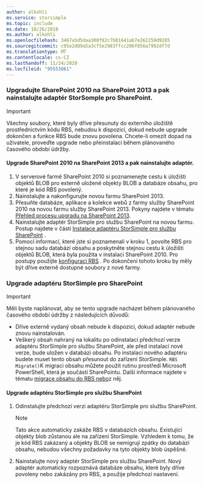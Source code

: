 ```yaml
---
author: alkohli
ms.service: storsimple
ms.topic: include
ms.date: 10/26/2018
ms.author: alkohli
ms.openlocfilehash: 3467a5d5daa300f82c7b81641ab7e262259d9285
ms.sourcegitcommit: c95e2d89a5a3cf5e2983ffcc206f056a7992df7d
ms.translationtype: MT
ms.contentlocale: cs-CZ
ms.lasthandoff: 11/24/2020
ms.locfileid: "95553861"
---
```

### <a name="upgrade-sharepoint-2010-to-sharepoint-2013-and-then-install-the-storsomple-adapter-for-sharepoint"></a>Upgradujte SharePoint 2010 na SharePoint 2013 a pak nainstalujte adaptér StorSomple pro SharePoint.
> [!IMPORTANT]
> Všechny soubory, které byly dříve přesunuty do externího úložiště prostřednictvím kódu RBS, nebudou k dispozici, dokud nebude upgrade dokončen a funkce RBS bude znovu povolena. Chcete-li omezit dopad na uživatele, proveďte upgrade nebo přeinstalaci během plánovaného časového období údržby.
> 
> 

#### <a name="to-upgrade-sharepoint-2010-to-sharepoint-2013-and-then-install-the-adapter"></a>Upgrade SharePoint 2010 na SharePoint 2013 a pak nainstalujte adaptér.
1. V serverové farmě SharePoint 2010 si poznamenejte cestu k úložišti objektů BLOB pro externě uložené objekty BLOB a databáze obsahu, pro které je kód RBS povolený. 
2. Nainstalujte a nakonfigurujte novou farmu SharePoint 2013. 
3. Přesuňte databáze, aplikace a kolekce webů z farmy služby SharePoint 2010 na novou farmu služby SharePoint 2013. Pokyny najdete v tématu [Přehled procesu upgradu na SharePoint 2013](/SharePoint/upgrade-and-update/overview-of-the-upgrade-process).
4. Nainstalujte adaptér StorSimple pro službu SharePoint na novou farmu. Postup najdete v části [Instalace adaptéru StorSimple pro službu SharePoint](#install-the-storsimple-adapter-for-sharepoint) .
5. Pomocí informací, které jste si poznamenali v kroku 1, povolte RBS pro stejnou sadu databází obsahu a poskytněte stejnou cestu k úložišti objektů BLOB, která byla použita v instalaci SharePoint 2010. Pro postupy použijte [konfiguraci RBS](#configure-rbs) . Po dokončení tohoto kroku by měly být dříve externě dostupné soubory z nové farmy. 

### <a name="upgrade-the-storsimple-adapter-for-sharepoint"></a>Upgrade adaptéru StorSimple pro SharePoint
> [!IMPORTANT]
> Měli byste naplánovat, aby se tento upgrade nacházet během plánovaného časového období údržby z následujících důvodů:
> 
> * Dříve externě vydaný obsah nebude k dispozici, dokud adaptér nebude znovu nainstalován.
> * Veškerý obsah nahraný na lokalitu po odinstalaci předchozí verze adaptéru StorSimple pro službu SharePoint, ale před instalací nové verze, bude uložen v databázi obsahu. Po instalaci nového adaptéru budete muset tento obsah přesunout do zařízení StorSimple. `RBS Migrate()`K migraci obsahu můžete použít rutinu prostředí Microsoft PowerShell, která je součástí SharePointu. Další informace najdete v tématu [migrace obsahu do RBS nebo](/previous-versions/office/sharepoint-foundation-2010/ff628255(v=office.14))z něj. 
> 
> 

#### <a name="to-upgrade-the-storsimple-adapter-for-sharepoint"></a>Upgrade adaptéru StorSimple pro službu SharePoint
1. Odinstalujte předchozí verzi adaptéru StorSimple pro službu SharePoint.
   
   > [!NOTE]
   > Tato akce automaticky zakáže RBS v databázích obsahu. Existující objekty blob zůstanou ale na zařízení StorSimple. Vzhledem k tomu, že je kód RBS zakázaný a objekty BLOB se nemigrují zpátky do databází obsahu, nebudou všechny požadavky na tyto objekty blob úspěšné. 
   > 
   > 
2. Nainstalujte nový adaptér StorSimple pro službu SharePoint. Nový adaptér automaticky rozpoznává databáze obsahu, které byly dříve povoleny nebo zakázány pro RBS, a použije předchozí nastavení.
